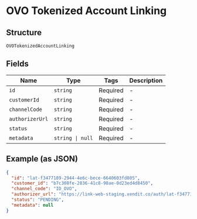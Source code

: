
# OVO Tokenized Account Linking

## Structure

`OVOTokenizedAccountLinking`

## Fields

| Name | Type | Tags | Description |
|  --- | --- | --- | --- |
| `id` | `string` | Required | - |
| `customerId` | `string` | Required | - |
| `channelCode` | `string` | Required | - |
| `authorizerUrl` | `string` | Required | - |
| `status` | `string` | Required | - |
| `metadata` | `string \| null` | Required | - |

## Example (as JSON)

```json
{
  "id": "lat-f3477189-2944-4e6c-bece-6640603fd805",
  "customer_id": "b7c308fe-2836-41c8-98ae-0d23ed4d8450",
  "channel_code": "ID_OVO",
  "authorizer_url": "https://link-web-staging.xendit.co/auth/lat-f3477189-2944-4e6c-bece-6640603fd805/confirm",
  "status": "PENDING",
  "metadata": null
}
```

